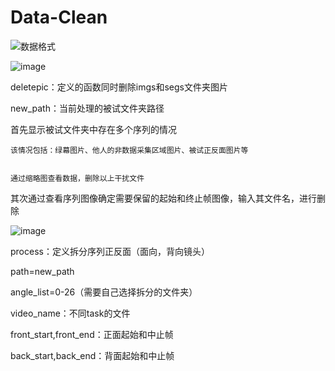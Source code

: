 # Data-Clean


![数据格式](https://user-images.githubusercontent.com/107409155/173545990-e02811bb-5132-4bfe-b081-367058e48bb4.png)

![image](https://user-images.githubusercontent.com/107409155/174745031-e734aa3f-e287-4c5e-8665-80e9ec380a72.png)


deletepic：定义的函数同时删除imgs和segs文件夹图片

new_path：当前处理的被试文件夹路径

  首先显示被试文件夹中存在多个序列的情况
  
    该情况包括：绿幕图片、他人的非数据采集区域图片、被试正反面图片等

    
    通过缩略图查看数据，删除以上干扰文件
    
  其次通过查看序列图像确定需要保留的起始和终止帧图像，输入其文件名，进行删除
  
![image](https://user-images.githubusercontent.com/107409155/174769269-c78b6e22-539c-42b1-b84a-2423c7f4d31a.png)

process：定义拆分序列正反面（面向，背向镜头）
  
path=new_path

angle_list=0-26（需要自己选择拆分的文件夹）

video_name：不同task的文件

front_start,front_end：正面起始和中止帧

back_start,back_end：背面起始和中止帧
